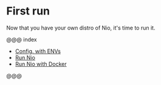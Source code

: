 # First run

Now that you have your own distro of Nio, it's time to run it.

@@@ index

* [Config. with ENVs](configWithEnv.md)
* [Run Nio](runNio.md)
* [Run Nio with Docker](dockerRunNio.md)

@@@